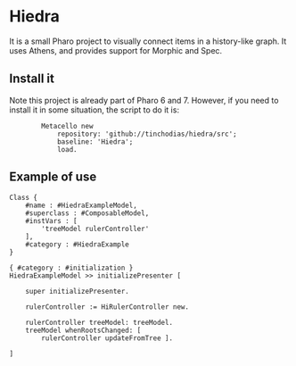 # Hiedra

It is a small Pharo project to visually connect items in a history-like graph. It uses Athens, and provides support for Morphic and Spec.

## Install it

Note this project is already part of Pharo 6 and 7. However, if you need to install it in some situation, the script to do it is:

```Smalltalk
		Metacello new 
			repository: 'github://tinchodias/hiedra/src';
			baseline: 'Hiedra';
			load.
```

## Example of use

```
Class {
	#name : #HiedraExampleModel,
	#superclass : #ComposableModel,
	#instVars : [
		'treeModel rulerController'
	],
	#category : #HiedraExample
}

{ #category : #initialization }
HiedraExampleModel >> initializePresenter [

	super initializePresenter.

	rulerController := HiRulerController new.

	rulerController treeModel: treeModel.
	treeModel whenRootsChanged: [ 
		rulerController updateFromTree ].

]

```			

